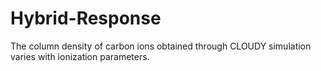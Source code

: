 # Hybrid-Response 
The column density of carbon ions obtained through CLOUDY simulation varies with ionization parameters.
